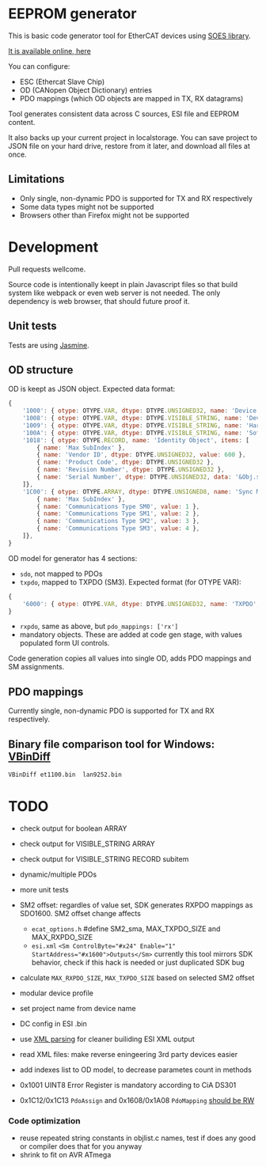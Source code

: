 # EEPROM generator

This is basic code generator tool for EtherCAT devices using [SOES library](https://github.com/OpenEtherCATsociety/SOES).

[It is available online, here](https://kubabuda.github.io/EEPROM_generator)

You can configure:
- ESC (Ethercat Slave Chip) 
- OD (CANopen Object Dictionary) entries
- PDO mappings (which OD objects are mapped in TX, RX datagrams)

Tool generates consistent data across C sources, ESI file and EEPROM content.

It also backs up your current project in localstorage. You can save project to JSON file on your hard drive, restore from it later, and download all files at once.

## Limitations

- Only single, non-dynamic PDO is supported for TX and RX respectively
- Some data types might not be supported
- Browsers other than Firefox might not be supported

# Development

Pull requests wellcome.

Source code is intentionally keept in plain Javascript files so that build system like webpack or even web server is not needed.
The only dependency is web browser, that should future proof it.

## Unit tests

Tests are using [Jasmine](https://jasmine.github.io). 

## OD structure

OD is keept as JSON object. Expected data format:

```js
{
    '1000': { otype: OTYPE.VAR, dtype: DTYPE.UNSIGNED32, name: 'Device Type', value: 0x1389 },
    '1008': { otype: OTYPE.VAR, dtype: DTYPE.VISIBLE_STRING, name: 'Device Name', data: '' },
    '1009': { otype: OTYPE.VAR, dtype: DTYPE.VISIBLE_STRING, name: 'Hardware Version', data: '' },
    '100A': { otype: OTYPE.VAR, dtype: DTYPE.VISIBLE_STRING, name: 'Software Version', data: '' },
    '1018': { otype: OTYPE.RECORD, name: 'Identity Object', items: [
        { name: 'Max SubIndex' },
        { name: 'Vendor ID', dtype: DTYPE.UNSIGNED32, value: 600 },
        { name: 'Product Code', dtype: DTYPE.UNSIGNED32 },
        { name: 'Revision Number', dtype: DTYPE.UNSIGNED32 },
        { name: 'Serial Number', dtype: DTYPE.UNSIGNED32, data: '&Obj.serial' },
    ]},
    '1C00': { otype: OTYPE.ARRAY, dtype: DTYPE.UNSIGNED8, name: 'Sync Manager Communication Type', items: [
        { name: 'Max SubIndex' },
        { name: 'Communications Type SM0', value: 1 },
        { name: 'Communications Type SM1', value: 2 },
        { name: 'Communications Type SM2', value: 3 },
        { name: 'Communications Type SM3', value: 4 },
    ]},
}   
```

OD model for generator has 4 sections:

- `sdo`, not mapped to PDOs
- `txpdo`, mapped to TXPDO (SM3). Expected format (for OTYPE VAR):
```js
{
    '6000': { otype: OTYPE.VAR, dtype: DTYPE.UNSIGNED32, name: 'TXPDO', value: 0x1389, pdo_mappings: ['tx'] },
}
```
- `rxpdo`, same as above, but `pdo_mappings: ['rx']`
- mandatory objects. These are added at code gen stage, with values populated form UI controls.

Code generation copies all values into single OD, adds PDO mappings and SM assignments. 

## PDO mappings

Currently single, non-dynamic PDO is supported for TX and RX respectively.

## Binary file comparison tool for Windows: [VBinDiff](https://www.cjmweb.net/vbindiff/VBinDiff-Win32)

```cmd
VBinDiff et1100.bin  lan9252.bin
```


# TODO

- check output for boolean ARRAY
- check output for VISIBLE_STRING ARRAY
- check output for VISIBLE_STRING RECORD subitem
- dynamic/multiple PDOs
- more unit tests
- SM2 offset: regardles of value set, SDK generates RXPDO mappings as SDO1600. SM2 offset change affects
    - `ecat_options.h` #define SM2_sma, MAX_TXPDO_SIZE and MAX_RXPDO_SIZE
    - `esi.xml` `<Sm ControlByte="#x24" Enable="1" StartAddress="#x1600">Outputs</Sm>`
    currently this tool mirrors SDK behavior, check if this hack is needed or just duplicated SDK bug
- calculate `MAX_RXPDO_SIZE`, `MAX_TXPDO_SIZE` based on selected SM2 offset
- modular device profile
- set project name from device name
- DC config in ESI .bin

- use [XML parsing](https://www.w3schools.com/xml/xml_parser.asp) for cleaner builiding ESI XML output
- read XML files: make reverse eningeering 3rd party devices easier
- add indexes list to OD model, to decrease parametes count in methods
- 0x1001 UINT8 Error Register is mandatory according to CiA DS301
- 0x1C12/0x1C13 `PdoAssign` and 0x1608/0x1A08 `PdoMapping` [should be RW](https://infosys.beckhoff.com/english.php?content=../content/1033/el6695/1317558667.html&id=)

### Code optimization
- reuse repeated string constants in objlist.c names, test if does any good or compiler does that for you anyway
- shrink to fit on AVR ATmega
